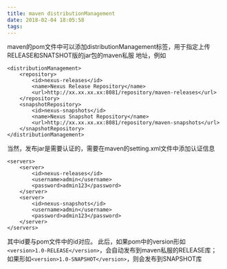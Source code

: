 ```yaml
---
title: maven distributionManagement
date: 2018-02-04 18:05:58
tags:
---
```

maven的pom文件中可以添加distributionManagement标签，用于指定上传RELEASE和SNATSHOT版的jar包的maven私服
地址，例如
```
<distributionManagement>
    <repository>
        <id>nexus-releases</id>
        <name>Nexus Release Repository</name>
        <url>http://xx.xx.xx.xx:8081/repository/maven-releases</url>
    </repository>
    <snapshotRepository>
        <id>nexus-snapshots</id>
        <name>Nexus Snapshot Repository</name>
        <url>http://xx.xx.xx.xx:8081/repository/maven-snapshots</url>
    </snapshotRepository>
</distributionManagement>
```
当然，发布jar是需要认证的，需要在maven的setting.xml文件中添加认证信息
```
<servers>
    <server>
        <id>nexus-releases</id>
        <username>admin</username>
        <password>admin123</password>
    </server>
    <server>
        <id>nexus-snapshots</id>
        <username>admin</username>
        <password>admin123</password>
    </server>
</servers>
```
其中id要与pom文件中的id对应。
此后，如果pom中的version形如`<version>1.0-RELEASE</version>`，会自动发布到maven私服的RELEASE库；
如果形如`<version>1.0-SNAPSHOT</version>`，则会发布到SNAPSHOT库